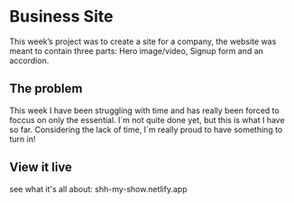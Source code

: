 # Business Site

This week’s project was to create a site for a company, the website was meant to contain three parts: Hero image/video, Signup form and an accordion. 

## The problem

This week I have been struggling with time and has really been forced to foccus on only the essential. I´m not quite done yet, but this is what I have so far. Considering the lack of time, I´m really proud to have something to turn in!

## View it live
see what it's all about:
shh-my-show.netlify.app
